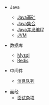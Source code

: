 
* Java

  * [Java基础](./docs/a-1Java基础.md)
  * [Java集合](./docs/a-2Java集合.md)
  * [Java并发编程](./docs/a-3Java并发编程.md)
  * [JVM](./docs/a-4JVM.md)
* 数据库

  * [Mysql](./docs/b-1Mysql.md)
  * [Redis](./docs/b-2Redis.md)
* 中间件

  * [消息队列](./docs/c-1消息队列.md)

- 面经
  - [面试杂项](./docs/面经杂项.md)

